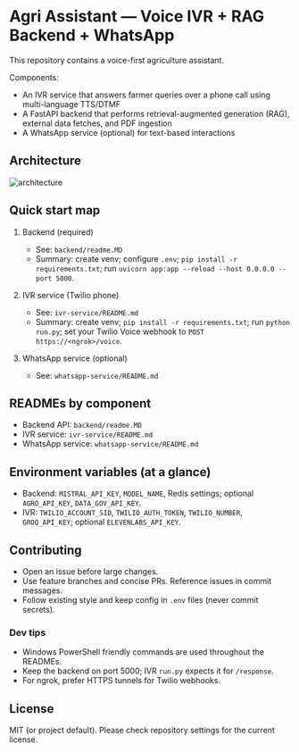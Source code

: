 # Agri Assistant — Voice IVR + RAG Backend + WhatsApp

This repository contains a voice-first agriculture assistant.

Components:

- An IVR service that answers farmer queries over a phone call using multi-language TTS/DTMF
- A FastAPI backend that performs retrieval-augmented generation (RAG), external data fetches, and PDF ingestion
- A WhatsApp service (optional) for text-based interactions

## Architecture

![architecture](https://github.com/user-attachments/assets/477803db-eab6-4687-a7d9-c0c9a2b03c03)

## Quick start map

1. Backend (required)
	- See: `backend/readme.MD`
	- Summary: create venv; configure `.env`; `pip install -r requirements.txt`; run `uvicorn app:app --reload --host 0.0.0.0 --port 5000`.

1. IVR service (Twilio phone)
	- See: `ivr-service/README.md`
	- Summary: create venv; `pip install -r requirements.txt`; run `python run.py`; set your Twilio Voice webhook to `POST https://<ngrok>/voice`.

1. WhatsApp service (optional)
	- See: `whatsapp-service/README.md`

## READMEs by component

- Backend API: `backend/readme.MD`
- IVR service: `ivr-service/README.md`
- WhatsApp service: `whatsapp-service/README.md`

## Environment variables (at a glance)

- Backend: `MISTRAL_API_KEY`, `MODEL_NAME`, Redis settings; optional `AGRO_API_KEY`, `DATA_GOV_API_KEY`.
- IVR: `TWILIO_ACCOUNT_SID`, `TWILIO_AUTH_TOKEN`, `TWILIO_NUMBER`, `GROQ_API_KEY`; optional `ELEVENLABS_API_KEY`.

## Contributing

- Open an issue before large changes.
- Use feature branches and concise PRs. Reference issues in commit messages.
- Follow existing style and keep config in `.env` files (never commit secrets).

### Dev tips

- Windows PowerShell friendly commands are used throughout the READMEs.
- Keep the backend on port 5000; IVR `run.py` expects it for `/response`.
- For ngrok, prefer HTTPS tunnels for Twilio webhooks.

## License

MIT (or project default). Please check repository settings for the current license.

